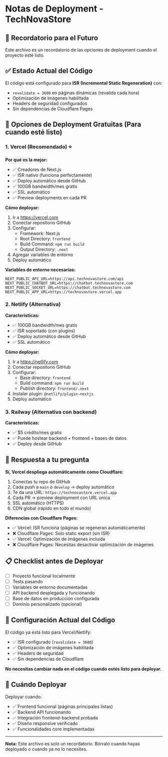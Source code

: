 # Notas de Deployment - TechNovaStore

## 📝 Recordatorio para el Futuro

Este archivo es un recordatorio de las opciones de deployment cuando el proyecto esté listo.

## ✅ Estado Actual del Código

El código está configurado para **ISR (Incremental Static Regeneration)** con:
- `revalidate = 3600` en páginas dinámicas (revalida cada hora)
- Optimización de imágenes habilitada
- Headers de seguridad configurados
- Sin dependencias de Cloudflare Pages

## 🚀 Opciones de Deployment Gratuitas (Para cuando esté listo)

### 1. Vercel (Recomendado) ⭐
**Por qué es la mejor:**
- ✅ Creadores de Next.js
- ✅ ISR nativo (funciona perfectamente)
- ✅ Deploy automático desde GitHub
- ✅ 100GB bandwidth/mes gratis
- ✅ SSL automático
- ✅ Preview deployments en cada PR

**Cómo deployar:**
1. Ir a https://vercel.com
2. Conectar repositorio GitHub
3. Configurar:
   - Framework: Next.js
   - Root Directory: `frontend`
   - Build Command: `npm run build`
   - Output Directory: `.next`
4. Agregar variables de entorno
5. Deploy automático

**Variables de entorno necesarias:**
```
NEXT_PUBLIC_API_URL=https://api.technovastore.com/api
NEXT_PUBLIC_CHATBOT_URL=https://chatbot.technovastore.com
NEXT_PUBLIC_SOCKET_URL=https://chatbot.technovastore.com
NEXT_PUBLIC_APP_URL=https://technovastore.vercel.app
```

### 2. Netlify (Alternativa)
**Características:**
- ✅ 100GB bandwidth/mes gratis
- ✅ ISR soportado (con plugins)
- ✅ Deploy automático desde GitHub
- ✅ SSL automático

**Cómo deployar:**
1. Ir a https://netlify.com
2. Conectar repositorio GitHub
3. Configurar:
   - Base directory: `frontend`
   - Build command: `npm run build`
   - Publish directory: `frontend/.next`
4. Instalar plugin: `@netlify/plugin-nextjs`
5. Deploy automático

### 3. Railway (Alternativa con backend)
**Características:**
- ✅ $5 crédito/mes gratis
- ✅ Puede hostear backend + frontend + bases de datos
- ✅ Deploy desde GitHub

## 🎯 Respuesta a tu pregunta

**Sí, Vercel despliega automáticamente como Cloudflare:**

1. Conectas tu repo de GitHub
2. Cada push a `main` o `develop` → deploy automático
3. Te da una URL: `https://technovastore.vercel.app`
4. Cada PR → preview deployment con URL única
5. SSL automático (HTTPS)
6. CDN global (rápido en todo el mundo)

**Diferencias con Cloudflare Pages:**
- ✅ Vercel: ISR funciona (páginas se regeneran automáticamente)
- ❌ Cloudflare Pages: Solo static export (sin ISR)
- ✅ Vercel: Optimización de imágenes incluida
- ❌ Cloudflare Pages: Necesitas desactivar optimización de imágenes

## 📋 Checklist antes de Deployar

- [ ] Proyecto funcional localmente
- [ ] Tests pasando
- [ ] Variables de entorno documentadas
- [ ] API backend desplegada y funcionando
- [ ] Base de datos en producción configurada
- [ ] Dominio personalizado (opcional)

## 🔧 Configuración Actual del Código

El código ya está listo para Vercel/Netlify:
- ✅ ISR configurado (`revalidate = 3600`)
- ✅ Optimización de imágenes habilitada
- ✅ Headers de seguridad
- ✅ Sin dependencias de Cloudflare

**No necesitas cambiar nada en el código cuando estés listo para deployar.**

## 📅 Cuándo Deployar

Deployar cuando:
- ✅ Frontend funcional (páginas principales listas)
- ✅ Backend API funcionando
- ✅ Integración frontend-backend probada
- ✅ Diseño responsive verificado
- ✅ Funcionalidades core implementadas

---

**Nota:** Este archivo es solo un recordatorio. Bórralo cuando hayas deployado o cuando ya no lo necesites.
